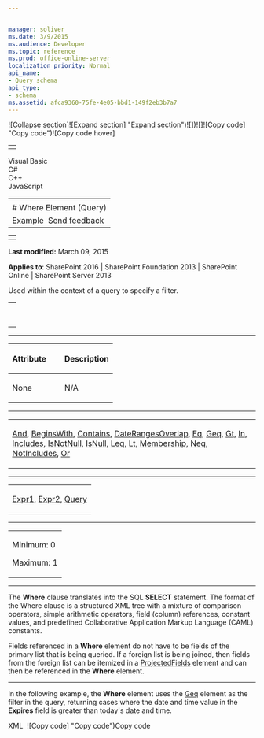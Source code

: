```yaml
---


manager: soliver
ms.date: 3/9/2015
ms.audience: Developer
ms.topic: reference
ms.prod: office-online-server
localization_priority: Normal
api_name:
- Query schema
api_type:
- schema
ms.assetid: afca9360-75fe-4e05-bbd1-149f2eb3b7a7
---
```


![Collapse
section]![Expand
section] "Expand section")![]()![])![]![]()![Copy
code] "Copy code")![Copy code
hover]
<table>
<tbody>
<tr class="odd">
<td align="left"></td>
</tr>
</tbody>
</table>

Visual Basic  
C\#  
C++  
JavaScript  

<table>
<tbody>
<tr class="odd">
<td align="left"><span id="runningHeaderText"></span></td>
</tr>
<tr class="even">
<td align="left"># Where Element (Query)</td>
</tr>
<tr class="odd">
<td align="left"><a href="#exampleToggle">Example</a>  <span id="headfeedbackarea" class="feedbackhead"><a href="javascript:SubmitFeedback(&#39;docthis@Microsoft.com&#39;,&#39;&#39;,&#39;&#39;,&#39;&#39;,&#39;1.0.18082.1225&#39;,&#39;%0\dThank%20you%20for%20your%20feedback.%20The%20developer%20writing%20teams%20use%20your%20feedback%20to%20improve%20documentation.%20While%20we%20are%20reviewing%20your%20feedback,%20we%20may%20send%20you%20e-mail%20to%20ask%20for%20clarification%20or%20feedback%20on%20a%20solution.%20We%20do%20not%20use%20your%20e-mail%20address%20for%20any%20other%20purpose%20and%20we%20delete%20it%20after%20we%20finish%20our%20review.%0\AFor%20further%20information%20about%20the%20privacy%20policies%20of%20Microsoft,%20please%20see%20http://privacy.microsoft.com/en-us/default.aspx.%0\A%0\d&#39;,&#39;Customer%20feedback&#39;);">Send feedback</a></span></td>
</tr>
</tbody>
</table>

<table>
<colgroup>
<col width="100%" />
</colgroup>
<tbody>
<tr class="odd">
<td align="left"></td>
</tr>
</tbody>
</table>

**Last modified:** March 09, 2015

**Applies to**: SharePoint 2016 | SharePoint Foundation 2013 |
SharePoint Online | SharePoint Server 2013

Used within the context of a query to specify a filter.

<span codelanguage="other"></span>
<table>
<colgroup>
<col width="100%" />
</colgroup>
<tbody>
<tr class="odd">
<td align="left"><pre><code><Where>
</Where></code></pre></td>
</tr>
</tbody>
</table>


-----------------------------------------------------------------------------------------------------------------------------------------------------------------------------------------------

<table>
<colgroup>
<col width="50%" />
<col width="50%" />
</colgroup>
<thead>
<tr class="header">
<th align="left"><p>Attribute</p></th>
<th align="left"><p>Description</p></th>
</tr>
</thead>
<tbody>
<tr class="odd">
<td align="left"><p>None</p></td>
<td align="left"><p>N/A</p></td>
</tr>
</tbody>
</table>


---------------------------------------------------------------------------------------------------------------------------------------------------------------------------------------------------

<table>
<colgroup>
<col width="100%" />
</colgroup>
<tbody>
<tr class="odd">
<td align="left"><p><a href="and-element-query.md">And</a>, <a href="beginswith-element-query.md">BeginsWith</a>, <a href="contains-element-query.md">Contains</a>, <a href="daterangesoverlap-element-query.md">DateRangesOverlap</a>, <a href="eq-element-query.md">Eq</a>, <a href="geq-element-query.md">Geq</a>, <a href="gt-element-query.md">Gt</a>, <a href="in-element-query.md">In</a>, <a href="includes-element-query.md">Includes</a>, <a href="isnotnull-element-query.md">IsNotNull</a>, <a href="isnull-element-query.md">IsNull</a>, <a href="leq-element-query.md">Leq</a>, <a href="lt-element-query.md">Lt</a>, <a href="membership-element-query.md">Membership</a>, <a href="neq-element-query.md">Neq</a>, <a href="notincludes-element-query.md">NotIncludes</a>, <a href="or-element-query.md">Or</a></p></td>
</tr>
</tbody>
</table>


----------------------------------------------------------------------------------------------------------------------------------------------------------------------------------------------------

<table>
<colgroup>
<col width="100%" />
</colgroup>
<tbody>
<tr class="odd">
<td align="left"><p><a href="expr1-element-view.md">Expr1</a>, <a href="expr2-element-view.md">Expr2</a>, <a href="query-element-list.md">Query</a></p></td>
</tr>
</tbody>
</table>


------------------------------------------------------------------------------------------------------------------------------------------------------------------------------------------------

<table>
<colgroup>
<col width="100%" />
</colgroup>
<tbody>
<tr class="odd">
<td align="left"><p>Minimum: 0</p>
<p>Maximum: 1</p></td>
</tr>
</tbody>
</table>


----------------------------------------------------------------------------------------------------------------------------------------------------------------------------------------------------------------------------

The **Where** clause translates into the SQL
**SELECT** statement. The format of the <span
class="keyword">Where</span> clause is a structured XML tree with a
mixture of comparison operators, simple arithmetic operators, field
(column) references, constant values, and predefined Collaborative
Application Markup Language (CAML) constants.

Fields referenced in a **Where** element do not
have to be fields of the primary list that is being queried. If a
foreign list is being joined, then fields from the foreign list can be
itemized in a
[ProjectedFields](projectedfields-element-view.md) element and
can then be referenced in the **Where**
element.


------------------------------------------------------------------------------------------------------------------------------------------------------------------------------------------

In the following example, the **Where** element
uses the [Geq](geq-element-query.md) element as the
filter in the query, returning cases where the date and time value in
the **Expires** field is greater than today's
date and time.

<span codelanguage="xmlLang"></span>
XML 
<span class="copyCode" onclick="CopyCode(this)"
onkeypress="CopyCode_CheckKey(this, event)"
onmouseover="ChangeCopyCodeIcon(this)"
onmouseout="ChangeCopyCodeIcon(this)" tabindex="0">![Copy
code] "Copy code")Copy code</span>
    <Query>
      <Where>
        <Geq>
          <FieldRef Name="Expires"/>
          <Value Type="DateTime">
            <Today/>
          </Value>
        </Geq>
      </Where>
      <OrderBy>
        <FieldRef Name="Modified"/>
      </OrderBy>
    </Query>








